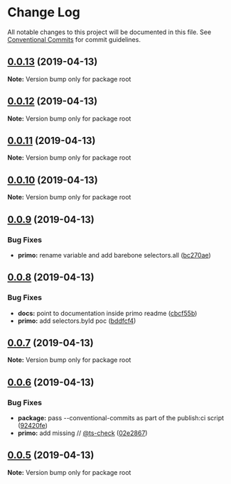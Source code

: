 # Change Log

All notable changes to this project will be documented in this file.
See [Conventional Commits](https://conventionalcommits.org) for commit guidelines.

## [0.0.13](https://github.com/elcoosp/rxdxx/compare/v0.0.12...v0.0.13) (2019-04-13)

**Note:** Version bump only for package root





## [0.0.12](https://github.com/elcoosp/rxdxx/compare/v0.0.11...v0.0.12) (2019-04-13)

**Note:** Version bump only for package root





## [0.0.11](https://github.com/elcoosp/rxdxx/compare/v0.0.4...v0.0.11) (2019-04-13)

**Note:** Version bump only for package root





## [0.0.10](https://github.com/elcoosp/rxdxx/compare/v0.0.9...v0.0.10) (2019-04-13)

**Note:** Version bump only for package root





## [0.0.9](https://github.com/elcoosp/rxdxx/compare/v0.0.8...v0.0.9) (2019-04-13)


### Bug Fixes

* **primo:** rename variable and add barebone selectors.all ([bc270ae](https://github.com/elcoosp/rxdxx/commit/bc270ae))





## [0.0.8](https://github.com/elcoosp/rxdxx/compare/v0.0.7...v0.0.8) (2019-04-13)


### Bug Fixes

* **docs:** point to documentation inside primo readme ([cbcf55b](https://github.com/elcoosp/rxdxx/commit/cbcf55b))
* **primo:** add selectors.byId poc ([bddfcf4](https://github.com/elcoosp/rxdxx/commit/bddfcf4))





## [0.0.7](https://github.com/elcoosp/rxdxx/compare/v0.0.6...v0.0.7) (2019-04-13)

**Note:** Version bump only for package root





## [0.0.6](https://github.com/elcoosp/rxdxx/compare/v0.0.5...v0.0.6) (2019-04-13)


### Bug Fixes

* **package:** pass --conventional-commits as part of the publish:ci script ([92420fe](https://github.com/elcoosp/rxdxx/commit/92420fe))
* **primo:** add missing // [@ts-check](https://github.com/ts-check) ([02e2867](https://github.com/elcoosp/rxdxx/commit/02e2867))





## [0.0.5](https://github.com/elcoosp/rxdxx/compare/v0.0.4...v0.0.5) (2019-04-13)

**Note:** Version bump only for package root
